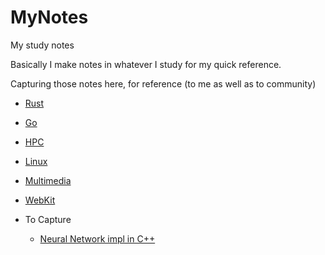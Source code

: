 # MyNotes

My study notes

Basically I make notes in whatever I study for my quick reference.

Capturing those notes here, for reference (to me as well as to community)

- [Rust](Rust/README.md)
- [Go](Go/README.md)
- [HPC](HPC/README.md)
- [Linux](Linux/Linux.md)
- [Multimedia](Multimedia/Readme.md)
- [WebKit](WebKit/Readme.md)

- To Capture
  - [Neural Network impl in C++](https://blog.demofox.org/2017/03/15/neural-network-recipe-recognize-handwritten-digits-with-95-accuracy/)

